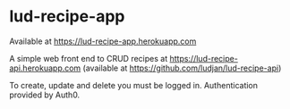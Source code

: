 # lud-recipe-app

Available at https://lud-recipe-app.herokuapp.com

A simple web front end to CRUD recipes at https://lud-recipe-api.herokuapp.com (available at https://github.com/ludjan/lud-recipe-api)

To create, update and delete you must be logged in. 
Authentication provided by Auth0.
